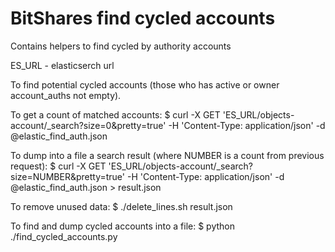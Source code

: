 BitShares find cycled accounts
==============

Contains helpers to find cycled by authority accounts

ES_URL - elasticserch url

To find potential cycled accounts (those who has active or owner account_auths not empty).

To get a count of matched accounts:
$ curl -X GET 'ES_URL/objects-account/_search?size=0&pretty=true' -H 'Content-Type: application/json' -d @elastic_find_auth.json

To dump into a file a search result (where NUMBER is a count from previous request):
$ curl -X GET 'ES_URL/objects-account/_search?size=NUMBER&pretty=true' -H 'Content-Type: application/json' -d @elastic_find_auth.json > result.json

To remove unused data:
$ ./delete_lines.sh result.json 

To find and dump cycled accounts into a file:
$ python ./find_cycled_accounts.py
